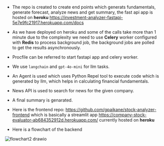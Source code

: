* The repo is created to create end points which generats fundamentals, generate forecast, analyze news and get summary, the fast api app is hosted on **heroku** https://investment-analyzer-fastapi-5e7e9fc21917.herokuapp.com/docs
* As we have deployed on heroku and some of the calls take more than 1 minute due to the complexity we need to use **Celery** worker configured with **Redis** to process background job, the background jobs are polled to get the results asynchronously. 
* Procfile can be referred to start fastapi app and celery worker.
* We use `langchain` and `gpt-4o-mini` for llm tasks.
* An Agent is used which uses Python Repel tool to execute code which is generated by llm, which helps in calculating financial fundamentals.
* News API is used to search for news for the given company.
* A final summary is genarated.
* Here is the frontend repo: https://github.com/gpaikane/stock-analyzer-frontend which is basically a streamlit app https://company-stock-evaluator-ab684352912d.herokuapp.com/ currently hosted on **heroku**
  
* Here is a flowchart of the backend

![flowchart2 drawio](https://github.com/user-attachments/assets/66d1690a-a72f-41da-a618-040558c260cc)
